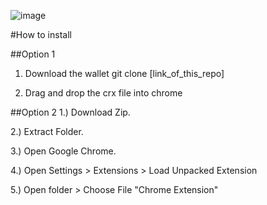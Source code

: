 ![image](https://user-images.githubusercontent.com/104291403/211374105-85dbad24-fc6f-4e3a-bff0-3ade30501f1b.png)

#How to install

##Option 1
1) Download the wallet
git clone [link_of_this_repo]

2) Drag and drop the crx file into chrome

##Option 2
1.) Download Zip.

2.) Extract Folder.

3.) Open Google Chrome.

4.) Open Settings > Extensions > Load Unpacked Extension

5.) Open folder > Choose File "Chrome Extension"


